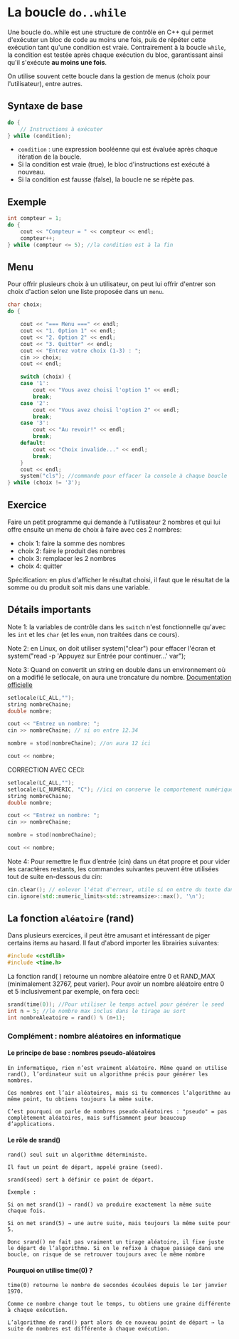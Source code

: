 # La boucle `do..while`

Une boucle do..while est une structure de contrôle en C++ qui permet d'exécuter un bloc de code au moins une fois, puis de répéter cette exécution tant qu'une condition est vraie. Contrairement à la boucle `while`, la condition est testée après chaque exécution du bloc, garantissant ainsi qu'il s'exécute **au moins une fois**.

On utilise souvent cette boucle dans la gestion de menus (choix pour l'utilisateur), entre autres.

## Syntaxe de base

```cpp
do {
    // Instructions à exécuter
} while (condition);
```

- `condition` : une expression booléenne qui est évaluée après chaque itération de la boucle.
- Si la condition est vraie (true), le bloc d'instructions est exécuté à nouveau.
- Si la condition est fausse (false), la boucle ne se répète pas.

## Exemple

```cpp
int compteur = 1;
do {
    cout << "Compteur = " << compteur << endl;
    compteur++;
} while (compteur <= 5); //la condition est à la fin
```

## Menu

Pour offrir plusieurs choix à un utilisateur, on peut lui offrir d'entrer son choix d'action selon une liste proposée dans un `menu`.

```cpp
char choix;
do {

    cout << "=== Menu ===" << endl;
    cout << "1. Option 1" << endl;
    cout << "2. Option 2" << endl;
    cout << "3. Quitter" << endl;
    cout << "Entrez votre choix (1-3) : ";
    cin >> choix;
    cout << endl;

    switch (choix) {
    case '1':
        cout << "Vous avez choisi l'option 1" << endl;
        break;
    case '2':
        cout << "Vous avez choisi l'option 2" << endl;
        break;
    case '3':
        cout << "Au revoir!" << endl;
        break;
    default:
        cout << "Choix invalide..." << endl;
        break;
    }
    cout << endl;
    system("cls"); //commande pour effacer la console à chaque boucle
} while (choix != '3');
```

## Exercice

Faire un petit programme qui demande à l'utilisateur 2 nombres et qui lui offre ensuite un menu de choix à faire avec ces 2 nombres: 
- choix 1: faire la somme des nombres
- choix 2: faire le produit des nombres
- choix 3: remplacer les 2 nombres
- choix 4: quitter

Spécification: en plus d'afficher le résultat choisi, il faut que le résultat de la somme ou du produit soit mis dans une variable.


## Détails importants

Note 1: la variables de contrôle dans les `switch` n'est fonctionnelle qu'avec les `int` et les `char` (et les `enum`, non traitées dans ce cours).

Note 2: en Linux, on doit utiliser system("clear") pour effacer l'écran et <br> 
system("read -p 'Appuyez sur Entrée pour continuer...' var");

Note 3: Quand on convertit un string en double dans un environnement où on a modifié le setlocale, on aura une troncature du nombre. [Documentation officielle](https://en.cppreference.com/w/cpp/locale/setlocale.html)

```cpp
setlocale(LC_ALL,"");
string nombreChaine;
double nombre;

cout << "Entrez un nombre: ";
cin >> nombreChaine; // si on entre 12.34

nombre = stod(nombreChaine); //on aura 12 ici

cout << nombre;
```

CORRECTION AVEC CECI:
```cpp
setlocale(LC_ALL,""); 
setlocale(LC_NUMERIC, "C"); //ici on conserve le comportement numérique original en précisant "C" 
string nombreChaine;
double nombre;

cout << "Entrez un nombre: ";
cin >> nombreChaine; 

nombre = stod(nombreChaine); 

cout << nombre;
```

Note 4: Pour remettre le flux d’entrée (cin) dans un état propre et pour vider les caractères restants, les commandes suivantes peuvent être utilisées tout de suite en-dessous du cin:

```cpp
cin.clear(); // enlever l'état d'erreur, utile si on entre du texte dans un int
cin.ignore(std::numeric_limits<std::streamsize>::max(), '\n'); 
```


## La fonction `aléatoire` (rand)

Dans plusieurs exercices, il peut être amusant et intéressant de piger certains items au hasard. Il faut d'abord importer les librairies suivantes:

```cpp
#include <cstdlib> 
#include <time.h>
```

La fonction rand( ) retourne un nombre aléatoire entre 0 et RAND_MAX (minimalement 32767, peut varier). Pour avoir un nombre aléatoire entre 0 et 5 inclusivement par exemple, on fera ceci:

```cpp
srand(time(0)); //Pour utiliser le temps actuel pour générer le seed 
int n = 5; //le nombre max inclus dans le tirage au sort
int nombreAleatoire = rand() % (n+1); 
```

### Complément : nombre aléatoires en informatique


####  Le principe de base : nombres pseudo-aléatoires

	En informatique, rien n’est vraiment aléatoire. Même quand on utilise rand(), l’ordinateur suit un algorithme précis pour générer les nombres.

	Ces nombres ont l’air aléatoires, mais si tu commences l’algorithme au même point, tu obtiens toujours la même suite.

	C’est pourquoi on parle de nombres pseudo-aléatoires : "pseudo" = pas complètement aléatoires, mais suffisamment pour beaucoup d’applications.

#### Le rôle de srand()

	rand() seul suit un algorithme déterministe.

	Il faut un point de départ, appelé graine (seed).

	srand(seed) sert à définir ce point de départ.

	Exemple :

	Si on met srand(1) → rand() va produire exactement la même suite chaque fois.

	Si on met srand(5) → une autre suite, mais toujours la même suite pour 5.

	Donc srand() ne fait pas vraiment un tirage aléatoire, il fixe juste le départ de l’algorithme. Si on le refixe à chaque passage dans une boucle, on risque de se retrouver toujours avec le même nombre

#### Pourquoi on utilise time(0) ?

	time(0) retourne le nombre de secondes écoulées depuis le 1er janvier 1970.

	Comme ce nombre change tout le temps, tu obtiens une graine différente à chaque exécution.

	L’algorithme de rand() part alors de ce nouveau point de départ → la suite de nombres est différente à chaque exécution.


